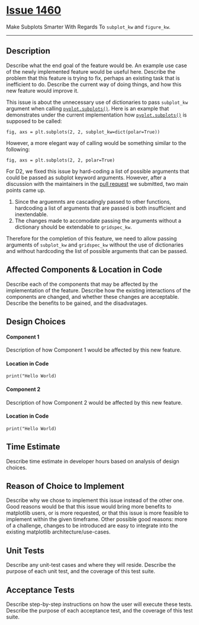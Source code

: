 # [Issue 1460](https://github.com/matplotlib/matplotlib/issues/1460) #

Make Subplots Smarter With Regards To `subplot_kw` and `figure_kw`.

----------------------------------------------------

## Description

Describe what the end goal of the feature would be. An example use case of the newly implemented feature would be useful here. Describe the problem that this feature is trying to fix, perhaps an existing task that is inefficient to do. Describe the current way of doing things, and how this new feature would improve it.

This issue is about the unnecessary use of dictionaries to pass `subplot_kw` argument when calling [`pyplot.subplots()`](https://github.com/CSCD01-team04/matplotlib/blob/master/lib/matplotlib/pyplot.py#L1034).
Here is an example that demonstrates under the current implementation how [`pyplot.subplots()`](https://github.com/CSCD01-team04/matplotlib/blob/master/lib/matplotlib/pyplot.py#L1034) is supposed to be called: 
``` 
fig, axs = plt.subplots(2, 2, subplot_kw=dict(polar=True))
```
However, a more elegant way of calling would be something similar to the following: 
``` 
fig, axs = plt.subplots(2, 2, polar=True) 
```
For D2, we fixed this issue by hard-coding a list of possible arguments that could be passed as subplot keyword arguments. However, after a discussion with the maintainers in the [pull request](https://github.com/matplotlib/matplotlib/pull/16738) we submitted, two main points came up.
1. Since the arguemnts are cascadingly passed to other functions, hardcoding a list of arguments that are passed is both insufficient and inextendable. 
2. The changes made to accomodate passing the arguments without a dictionary should be extendable to `gridspec_kw`.

Therefore for the completion of this feature, we need to allow passing arguments of `subplot_kw` and `gridspec_kw` without the use of dictionaries and without hardcoding the list of possible arguments that can be passed. 

## Affected Components & Location in Code

Describe each of the components that may be affected by the implementation of the feature. Describe how the existing interactions of the components are changed, and whether these changes are acceptable. Describe the benefits to be gained, and the disadvatages.

## Design Choices

#### Component 1 ####

Description of how Component 1 would be affected by this new feature.

#### Location in Code ####

```
print("Hello World)
```

#### Component 2 ####

Description of how Component 2 would be affected by this new feature.

#### Location in Code ####

```
print("Hello World)
```

## Time Estimate

Describe time estimate in developer hours based on analysis of design choices.

## Reason of Choice to Implement

Describe why we chose to implement this issue instead of the other one. Good reasons would be that this issue would bring more benefits to matplotlib users, or is more requested, or that this issue is more feasible to implement within the given timeframe. Other possible good reasons: more of a challenge, changes to be introduced are easy to integrate into the existing matplotlib architecture/use-cases.

## Unit Tests

Describe any unit-test cases and where they will reside. Describe the purpose of each unit test, and the coverage of this test suite.

## Acceptance Tests

Describe step-by-step instructions on how the user will execute these tests. Describe the purpose of each acceptance test, and the coverage of this test suite.

